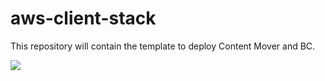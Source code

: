 # aws-client-stack
This repository will contain the template to deploy Content Mover and BC.

<a href="https://console.aws.amazon.com/cloudformation/home#/stacks/quickcreate?stackName&templateURL=https://prosperoware-cloudformation-templates.s3.amazonaws.com/template/ContentMoverStack.yml" target="_blank"><img src="https://cdn.rawgit.com/buildkite/cloudformation-launch-stack-button-svg/master/launch-stack.svg"/></a>
